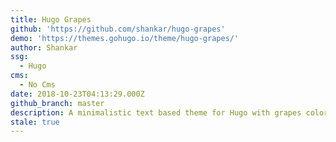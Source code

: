 ```yaml
---
title: Hugo Grapes
github: 'https://github.com/shankar/hugo-grapes'
demo: 'https://themes.gohugo.io/theme/hugo-grapes/'
author: Shankar
ssg:
  - Hugo
cms:
  - No Cms
date: 2018-10-23T04:13:29.000Z
github_branch: master
description: A minimalistic text based theme for Hugo with grapes color theme
stale: true
---
```

